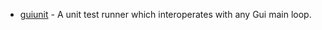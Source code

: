 - [guiunit](https://github.com/mono/guiunit) - A unit test runner which interoperates with any Gui main loop.

